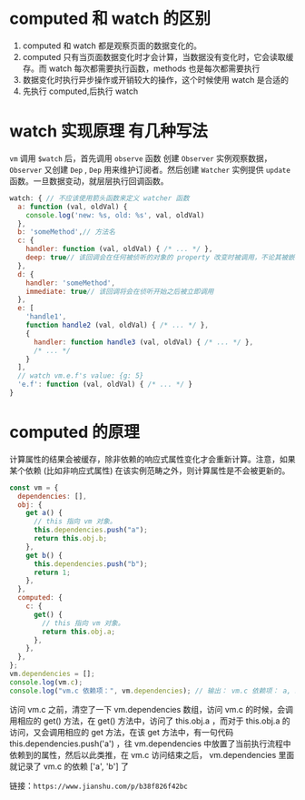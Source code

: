 # computed 和 watch 的区别

1. computed 和 watch 都是观察页面的数据变化的。
2. computed 只有当页面数据变化时才会计算，当数据没有变化时，它会读取缓存。而 watch 每次都需要执行函数，methods 也是每次都需要执行
3. 数据变化时执行异步操作或开销较大的操作，这个时候使用 watch 是合适的
4. 先执行 computed,后执行 watch

# watch 实现原理 有几种写法

`vm` 调用 `$watch` 后，首先调用 `observe` 函数 创建 `Observer` 实例观察数据，`Observer` 又创建 `Dep` , `Dep` 用来维护订阅者。然后创建 `Watcher` 实例提供 `update`函数。一旦数据变动，就层层执行回调函数。

```js
watch: { // 不应该使用箭头函数来定义 watcher 函数
  a: function (val, oldVal) {
    console.log('new: %s, old: %s', val, oldVal)
  },
  b: 'someMethod',// 方法名
  c: {
    handler: function (val, oldVal) { /* ... */ },
    deep: true// 该回调会在任何被侦听的对象的 property 改变时被调用，不论其被嵌套多深
  },
  d: {
    handler: 'someMethod',
    immediate: true// 该回调将会在侦听开始之后被立即调用
  },
  e: [
    'handle1',
    function handle2 (val, oldVal) { /* ... */ },
    {
      handler: function handle3 (val, oldVal) { /* ... */ },
      /* ... */
    }
  ],
  // watch vm.e.f's value: {g: 5}
  'e.f': function (val, oldVal) { /* ... */ }
}
```

# computed 的原理

计算属性的结果会被缓存，除非依赖的响应式属性变化才会重新计算。注意，如果某个依赖 (比如非响应式属性) 在该实例范畴之外，则计算属性是不会被更新的。

```js
const vm = {
  dependencies: [],
  obj: {
    get a() {
      // this 指向 vm 对象。
      this.dependencies.push("a");
      return this.obj.b;
    },
    get b() {
      this.dependencies.push("b");
      return 1;
    },
  },
  computed: {
    c: {
      get() {
        // this 指向 vm 对象。
        return this.obj.a;
      },
    },
  },
};
vm.dependencies = [];
console.log(vm.c);
console.log("vm.c 依赖项：", vm.dependencies); // 输出： vm.c 依赖项： a, b
```

访问 vm.c 之前，清空了一下 vm.dependencies 数组，访问 vm.c 的时候，会调用相应的 get() 方法，在 get() 方法中，访问了 this.obj.a ，而对于 this.obj.a 的访问，又会调用相应的 get 方法，在该 get 方法中，有一句代码 this.dependencies.push('a') ，往 vm.dependencies 中放置了当前执行流程中依赖到的属性，然后以此类推，在 vm.c 访问结束之后， vm.dependencies 里面就记录了 vm.c 的依赖 ['a', 'b'] 了

链接：`https://www.jianshu.com/p/b38f826f42bc`
